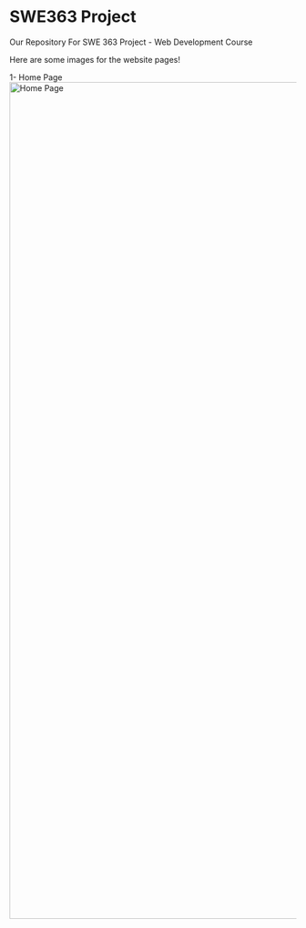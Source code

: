 # SWE363 Project
Our Repository For SWE 363 Project - Web Development Course

Here are some images for the website pages!

1- Home Page
<img width="1470" alt="Home Page" src="https://github.com/OmarAlomran/363Project/assets/86429573/9ef446a1-1801-425c-930c-456a90501303">
